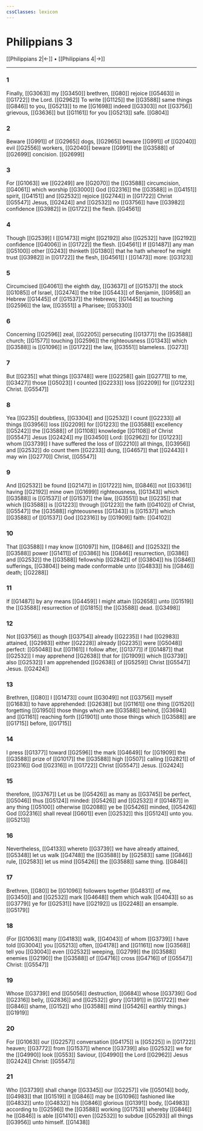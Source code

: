 ```yaml
---
cssClasses: lexicon
---
```

# Philippians 3

[[Philippians 2|←]] • [[Philippians 4|→]]

---

### 1
Finally, [[G3063]] my [[G3450]] brethren, [[G80]] rejoice [[G5463]] in [[G1722]] the Lord. [[G2962]] To write [[G1125]] the [[G3588]] same things [[G846]] to you, [[G5213]] to me [[G1698]] indeed [[G3303]] not [[G3756]] grievous, [[G3636]] but [[G1161]] for you [[G5213]] safe. [[G804]]

### 2
Beware [[G991]] of [[G2965]] dogs, [[G2965]] beware [[G991]] of [[G2040]] evil [[G2556]] workers, [[G2040]] beware [[G991]] the [[G3588]] of [[G2699]] concision. [[G2699]]

### 3
For [[G1063]] we [[G2249]] are [[G2070]] the [[G3588]] circumcision, [[G4061]] which worship [[G3000]] God [[G2316]] the [[G3588]] in [[G4151]] spirit, [[G4151]] and [[G2532]] rejoice [[G2744]] in [[G1722]] Christ [[G5547]] Jesus, [[G2424]] and [[G2532]] no [[G3756]] have [[G3982]] confidence [[G3982]] in [[G1722]] the flesh. [[G4561]]

### 4
Though [[G2539]] I [[G1473]] might [[G2192]] also [[G2532]] have [[G2192]] confidence [[G4006]] in [[G1722]] the flesh. [[G4561]] If [[G1487]] any man [[G5100]] other [[G243]] thinketh [[G1380]] that he hath whereof he might trust [[G3982]] in [[G1722]] the flesh, [[G4561]] I [[G1473]] more: [[G3123]]

### 5
Circumcised [[G4061]] the eighth day, [[G3637]] of [[G1537]] the stock [[G1085]] of Israel, [[G2474]] the tribe [[G5443]] of Benjamin, [[G958]] an Hebrew [[G1445]] of [[G1537]] the Hebrews; [[G1445]] as touching [[G2596]] the law, [[G3551]] a Pharisee; [[G5330]]

### 6
Concerning [[G2596]] zeal, [[G2205]] persecuting [[G1377]] the [[G3588]] church; [[G1577]] touching [[G2596]] the righteousness [[G1343]] which [[G3588]] is [[G1096]] in [[G1722]] the law, [[G3551]] blameless. [[G273]]

### 7
But [[G235]] what things [[G3748]] were [[G2258]] gain [[G2771]] to me, [[G3427]] those [[G5023]] I counted [[G2233]] loss [[G2209]] for [[G1223]] Christ. [[G5547]]

### 8
Yea [[G235]] doubtless, [[G3304]] and [[G2532]] I count [[G2233]] all things [[G3956]] loss [[G2209]] for [[G1223]] the [[G3588]] excellency [[G5242]] the [[G3588]] of [[G1108]] knowledge [[G1108]] of Christ [[G5547]] Jesus [[G2424]] my [[G3450]] Lord: [[G2962]] for [[G1223]] whom [[G3739]] I have suffered the loss of [[G2210]] all things, [[G3956]] and [[G2532]] do count them [[G2233]] dung, [[G4657]] that [[G2443]] I may win [[G2770]] Christ, [[G5547]]

### 9
And [[G2532]] be found [[G2147]] in [[G1722]] him, [[G846]] not [[G3361]] having [[G2192]] mine own [[G1699]] righteousness, [[G1343]] which [[G3588]] is [[G1537]] of [[G1537]] the law, [[G3551]] but [[G235]] that which [[G3588]] is [[G1223]] through [[G1223]] the faith [[G4102]] of Christ, [[G5547]] the [[G3588]] righteousness [[G1343]] is [[G1537]] which [[G3588]] of [[G1537]] God [[G2316]] by [[G1909]] faith: [[G4102]]

### 10
That [[G3588]] I may know [[G1097]] him, [[G846]] and [[G2532]] the [[G3588]] power [[G1411]] of [[G386]] his [[G846]] resurrection, [[G386]] and [[G2532]] the [[G3588]] fellowship [[G2842]] of [[G3804]] his [[G846]] sufferings, [[G3804]] being made conformable unto [[G4833]] his [[G846]] death; [[G2288]]

### 11
If [[G1487]] by any means [[G4459]] I might attain [[G2658]] unto [[G1519]] the [[G3588]] resurrection of [[G1815]] the [[G3588]] dead. [[G3498]]

### 12
Not [[G3756]] as though [[G3754]] already [[G2235]] I had [[G2983]] attained, [[G2983]] either [[G2228]] already [[G2235]] were [[G5048]] perfect: [[G5048]] but [[G1161]] I follow after, [[G1377]] if [[G1487]] that [[G2532]] I may apprehend [[G2638]] that for [[G1909]] which [[G3739]] also [[G2532]] I am apprehended [[G2638]] of [[G5259]] Christ [[G5547]] Jesus. [[G2424]]

### 13
Brethren, [[G80]] I [[G1473]] count [[G3049]] not [[G3756]] myself [[G1683]] to have apprehended: [[G2638]] but [[G1161]] one thing [[G1520]] forgetting [[G1950]] those things which are [[G3588]] behind, [[G3694]] and [[G1161]] reaching forth [[G1901]]  unto those things which [[G3588]] are [[G1715]] before, [[G1715]]

### 14
I press [[G1377]] toward [[G2596]] the mark [[G4649]] for [[G1909]] the [[G3588]] prize of [[G1017]] the [[G3588]] high [[G507]] calling [[G2821]] of [[G2316]] God [[G2316]] in [[G1722]] Christ [[G5547]] Jesus. [[G2424]]

### 15
therefore, [[G3767]] Let us be [[G5426]] as many as [[G3745]] be perfect, [[G5046]] thus [[G5124]] minded: [[G5426]] and [[G2532]] if [[G1487]] in any thing [[G5100]] otherwise [[G2088]] ye be [[G5426]] minded, [[G5426]] God [[G2316]] shall reveal [[G601]] even [[G2532]] this [[G5124]] unto you. [[G5213]]

### 16
Nevertheless, [[G4133]] whereto [[G3739]] we have already attained, [[G5348]] let us walk [[G4748]] the [[G3588]] by [[G2583]] same [[G846]] rule, [[G2583]] let us mind [[G5426]] the [[G3588]] same thing. [[G846]]

### 17
Brethren, [[G80]] be [[G1096]] followers together [[G4831]] of me, [[G3450]] and [[G2532]] mark [[G4648]] them which walk [[G4043]] so as [[G3779]]  ye for [[G2531]] have [[G2192]] us [[G2248]] an ensample. [[G5179]]

### 18
(For [[G1063]] many [[G4183]] walk, [[G4043]] of whom [[G3739]] I have told [[G3004]] you [[G5213]] often, [[G4178]] and [[G1161]] now [[G3568]] tell you [[G3004]] even [[G2532]] weeping, [[G2799]] the [[G3588]] enemies [[G2190]] the [[G3588]] of [[G4716]] cross [[G4716]] of [[G5547]] Christ: [[G5547]]

### 19
Whose [[G3739]] end [[G5056]] destruction, [[G684]] whose [[G3739]] God [[G2316]] belly, [[G2836]] and [[G2532]] glory [[G1391]] in [[G1722]] their [[G846]] shame, [[G152]] who [[G3588]] mind [[G5426]] earthly things.) [[G1919]]

### 20
For [[G1063]] our [[G2257]] conversation [[G4175]] is [[G5225]] in [[G1722]] heaven; [[G3772]] from [[G1537]] whence [[G3739]] also [[G2532]] we for the [[G4990]] look [[G553]] Saviour, [[G4990]] the Lord [[G2962]] Jesus [[G2424]] Christ: [[G5547]]

### 21
Who [[G3739]] shall change [[G3345]] our [[G2257]] vile [[G5014]] body, [[G4983]] that [[G1519]] it [[G846]] may be [[G1096]] fashioned like [[G4832]] unto [[G4832]] his [[G846]] glorious [[G1391]] body, [[G4983]] according to [[G2596]] the [[G3588]] working [[G1753]] whereby [[G846]] he [[G846]] is able [[G1410]] even [[G2532]] to subdue [[G5293]] all things [[G3956]] unto himself. [[G1438]]